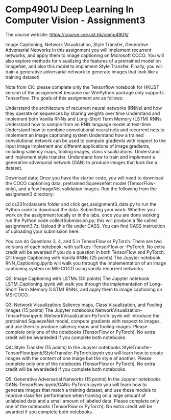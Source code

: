 # Comp4901J Deep Learning In Computer Vision - Assignment3

The course website: https://course.cse.ust.hk/comp4901j/

Image Captioning, Network Visualization, Style Transfer, Generative Adversarial Networks
In this assignment you will implement recurrent networks, and apply them to image captioning on Microsoft COCO. You will also explore methods for visualizing the features of a pretrained model on ImageNet, and also this model to implement Style Transfer. Finally, you will train a generative adversarial network to generate images that look like a training dataset!

Note from CK: please complete only the Tensorflow notebook for HKUST version of the assignmenet because our WinPython package only supports Tensorflow.
The goals of this assignment are as follows:

Understand the architecture of recurrent neural networks (RNNs) and how they operate on sequences by sharing weights over time
Understand and implement both Vanilla RNNs and Long-Short Term Memory (LSTM) RNNs
Understand how to sample from an RNN language model at test-time
Understand how to combine convolutional neural nets and recurrent nets to implement an image captioning system
Understand how a trained convolutional network can be used to compute gradients with respect to the input image
Implement and different applications of image gradients, including saliency maps, fooling images, class visualizations.
Understand and implement style transfer.
Understand how to train and implement a generative adversarial network (GAN) to produce images that look like a dataset.

Download data:
Once you have the starter code, you will need to download the COCO captioning data, pretrained SqueezeNet model (TensorFlow-only), and a few ImageNet validation images. Run the following from the assignment3 directory:

cd cs231n/datasets folder and click get_assignment3_data.py to run the Python code to download the data.
Submitting your work:
Whether you work on the assignment locally or in the labs, once you are done working run the Python code collectSubmission.py; this will produce a file called assignment3.7z. Upload this file under CASS. You can find CASS instruction of uploading your submission here.

You can do Questions 3, 4, and 5 in TensorFlow or PyTorch. There are two versions of each notebook, with suffixes -TensorFlow or -PyTorch. No extra credit will be awarded if you do a question in both TensorFlow and PyTorch.
Q1: Image Captioning with Vanilla RNNs (25 points)
The Jupyter notebook RNN_Captioning.ipynb will walk you through the implementation of an image captioning system on MS-COCO using vanilla recurrent networks.

Q2: Image Captioning with LSTMs (30 points)
The Jupyter notebook LSTM_Captioning.ipynb will walk you through the implementation of Long-Short Term Memory (LSTM) RNNs, and apply them to image captioning on MS-COCO.

Q3: Network Visualization: Saliency maps, Class Visualization, and Fooling Images (15 points)
The Jupyter notebooks NetworkVisualization-TensorFlow.ipynb /NetworkVisualization-PyTorch.ipynb will introduce the pretrained SqueezeNet model, compute gradients with respect to images, and use them to produce saliency maps and fooling images. Please complete only one of the notebooks (TensorFlow or PyTorch). No extra credit will be awardeded if you complete both notebooks.

Q4: Style Transfer (15 points)
In the Jupyter notebooks StyleTransfer-TensorFlow.ipynb/StyleTransfer-PyTorch.ipynb you will learn how to create images with the content of one image but the style of another. Please complete only one of the notebooks (TensorFlow or PyTorch). No extra credit will be awardeded if you complete both notebooks.

Q5: Generative Adversarial Networks (15 points)
In the Jupyter notebooks GANs-TensorFlow.ipynb/GANs-PyTorch.ipynb you will learn how to generate images that match a training dataset, and use these models to improve classifier performance when training on a large amount of unlabeled data and a small amount of labeled data. Please complete only one of the notebooks (TensorFlow or PyTorch). No extra credit will be awarded if you complete both notebooks.

